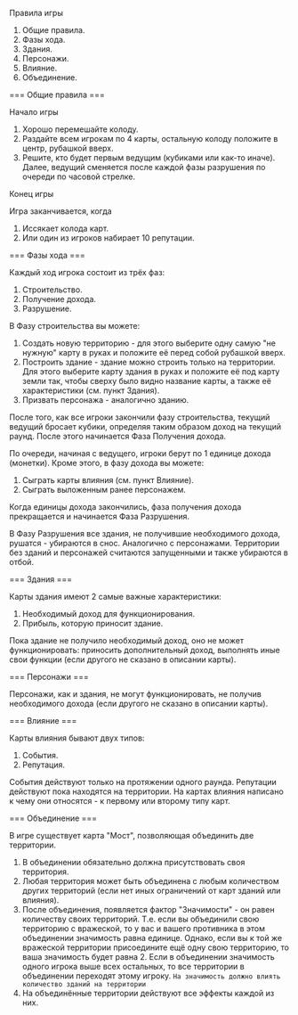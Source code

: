 Правила игры
 
1. Общие правила.
2. Фазы хода.
3. Здания.
4. Персонажи.
5. Влияние.
6. Объединение.

=== Общие правила ===
 
Начало игры

1. Хорошо перемешайте колоду.
2. Раздайте всем игрокам по 4 карты, остальную колоду положите в центр, рубашкой вверх.
3. Решите, кто будет первым ведущим (кубиками или как-то иначе). Далее, ведущий сменяется после каждой фазы разрушения по очереди по часовой стрелке.

Конец игры

Игра заканчивается, когда 

1. Иссякает колода карт.
2. Или один из игроков набирает 10 репутации.

=== Фазы хода ===
 
Каждый ход игрока состоит из трёх фаз:

1. Строительство.
2. Получение дохода.
3. Разрушение.
 
В Фазу строительства вы можете:

1. Создать новую территорию - для этого выберите одну самую "не нужную" карту в руках и положите её перед собой рубашкой вверх.
2. Построить здание - здание можно строить только на территории. Для этого выберите карту здания в руках и положите её под карту земли так, чтобы сверху было видно название карты, а также её характеристики (см. пункт Здания).
3. Призвать персонажа - аналогично зданию.

После того, как все игроки закончили фазу строительства, текущий ведущий бросает кубики, определяя таким образом доход на текущий раунд. После этого начинается Фаза Получения дохода.

По очереди, начиная с ведущего, игроки берут по 1 единице дохода (монетки). 
Кроме этого, в фазу дохода вы можете:

1. Сыграть карты влияния (см. пункт Влияние).
2. Сыграть выложенным ранее персонажем.

Когда единицы дохода закончились, фаза получения дохода прекращается и начинается Фаза Разрушения.

В Фазу Разрушения все здания, не получившие необходимого дохода, рушатся - убираются в снос. Аналогично с персонажами. Территории без зданий и персонажей считаются запущенными и также убираются в отбой.

=== Здания ===

Карты здания имеют 2 самые важные характеристики:

1. Необходимый доход для функционирования.
2. Прибыль, которую приносит здание.

Пока здание не получило необходимый доход, оно не может функционировать: приносить дополнительный доход, выполнять иные свои функции (если другого не сказано в описании карты).

=== Персонажи ===

Персонажи, как и здания, не могут функционировать, не получив необходимого дохода (если другого не сказано в описании карты).

=== Влияние ===

Карты влияния бывают двух типов:

1. События.
2. Репутация.
 
События действуют только на протяжении одного раунда. Репутации действуют пока находятся на территории.
На картах влияния написано к чему они относятся - к первому или второму типу карт.

=== Объединение ===

В игре существует карта "Мост", позволяющая объединить две территории. 

1. В объединении обязательно должна присутствовать своя территория.
2. Любая территория может быть объединена с любым количеством других территорий (если нет иных ограничений от карт зданий или влияния).
3. После объединения, появляется фактор "Значимости" - он равен количеству своих территорий. Т.е. если вы объединили свою территорию с вражеской, то у вас и вашего противника в этом объединении значимость равна единице. Однако, если вы к той же вражеской территории присоедините ещё одну свою территорию, то ваша значимость будет равна 2. Если в объединении значимость одного игрока выше всех остальных, то все территории в объединении переходят этому игроку. `На значимость должно влиять количество зданий на территории`
4. На объединённые территории действуют все эффекты каждой из них.
